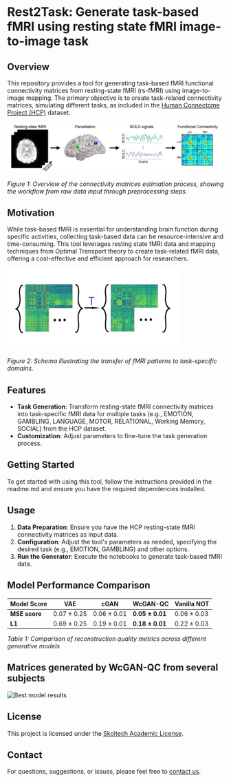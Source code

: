 # Rest2Task: Generate task-based fMRI using resting state fMRI image-to-image task

## Overview

This repository provides a tool for generating task-based fMRI functional connectivity matrices from resting-state fMRI (rs-fMRI) using image-to-image mapping. The primary objective is to create task-related connectivity matrices, simulating different tasks, as included in the [Human Connectome Project (HCP)](https://www.humanconnectome.org/study/hcp-young-adult/data-releases) dataset.

![Connectivity matrices estimation workflow](pics/motivation.png)

*Figure 1: Overview of the connectivity matrices estimation process, showing the workflow from raw data input through preprocessing steps.*

## Motivation

While task-based fMRI is essential for understanding brain function during specific activities, collecting task-based data can be resource-intensive and time-consuming. This tool leverages resting state fMRI data and mapping techniques from Optimal Transport theory to create task-related fMRI data, offering a cost-effective and efficient approach for researchers.

<img src="pics/Data.png" alt="Scheme of fMRI pattern transfer to task domain" width="400">

*Figure 2: Schema illustrating the transfer of fMRI patterns to task-specific domains.*


## Features

- **Task Generation**: Transform resting-state fMRI connectivity matrices into task-specific fMRI data for multiple tasks (e.g., EMOTION, GAMBLING, LANGUAGE, MOTOR, RELATIONAL, Working Memory, SOCIAL) from the HCP dataset.
- **Customization**: Adjust parameters to fine-tune the task generation process.

## Getting Started

To get started with using this tool, follow the instructions provided in the readme.md and ensure you have the required dependencies installed.

## Usage

1. **Data Preparation**: Ensure you have the HCP resting-state fMRI connectivity matrices as input data.
2. **Configuration**: Adjust the tool's parameters as needed, specifying the desired task (e.g., EMOTION, GAMBLING) and other options.
3. **Run the Generator**: Execute the notebooks to generate task-based fMRI data.

## Model Performance Comparison

| Model Score | VAE | cGAN | WcGAN-QC | Vanilla NOT |
|-------------|-----|------|----------|-------------|
| **MSE score** | 0.07 ± 0.25 | 0.06 ± 0.01 | **0.05 ± 0.01** | 0.06 ± 0.03 |
| **L1** | 0.69 ± 0.25 | 0.19 ± 0.01 | **0.18 ± 0.01** | 0.22 ± 0.03 |

*Table 1: Comparison of reconstruction quality metrics across different generative models*

## Matrices generated by WcGAN-QC from several subjects
![Best model results](pics/WcGAN_res.png)

## License

This project is licensed under the [Skoltech Academic License](https://skoltech.link.sendsay.ru/skoltech/5934,=0eFJuHmzJ2ZpovBFJQumjvg/8326,2649009,104417,?aHR0cHM6Ly93d3cuc2tvbHRlY2gucnUvYXBwL2RhdGEvdXBsb2Fkcy8yMDIzLzA5L1NBTF92LjEuMF9FTi5wZGY=).


## Contact

For questions, suggestions, or issues, please feel free to [contact us](mailto:ekaterina.antipushina@skoltech.ru).


